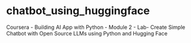 # chatbot_using_huggingface
Coursera - Building AI App with Python - Module 2 - Lab- Create Simple Chatbot with Open Source LLMs using Python and Hugging Face
